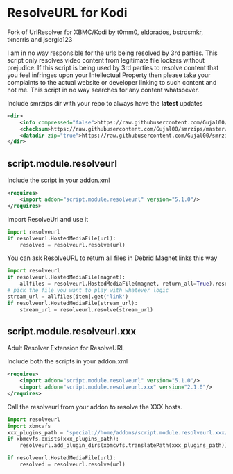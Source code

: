 # ResolveURL for Kodi

Fork of UrlResolver for XBMC/Kodi by t0mm0, eldorados, bstrdsmkr, tknorris and jsergio123

I am in no way responsible for the urls being resolved by 3rd parties. This script only resolves video content from legitimate file lockers without prejudice. If this script is being used by 3rd parties to resolve content that you feel infringes upon your Intellectual Property then please take your complaints to the actual website or developer linking to such content and not me. This script in no way searches for any content whatsoever.

Include smrzips dir with your repo to always have the **latest** updates

```xml
<dir>
    <info compressed="false">https://raw.githubusercontent.com/Gujal00/smrzips/master/addons.xml</info>
    <checksum>https://raw.githubusercontent.com/Gujal00/smrzips/master/addons.xml.md5</checksum>
    <datadir zip="true">https://raw.githubusercontent.com/Gujal00/smrzips/master/zips/</datadir>
</dir>
```

## script.module.resolveurl

Include the script in your addon.xml

```xml
<requires>
    <import addon="script.module.resolveurl" version="5.1.0"/>
</requires>
```

Import ResolveUrl and use it

```python
import resolveurl
if resolveurl.HostedMediaFile(url):
    resolved = resolveurl.resolve(url)
```

You can ask ResolveURL to return all files in Debrid Magnet links this way

```python
import resolveurl
if resolveurl.HostedMediaFile(magnet):
    allfiles = resolveurl.HostedMediaFile(magnet, return_all=True).resolve()
# pick the file you want to play with whatever logic
stream_url = allfiles[item].get('link')
if resolveurl.HostedMediaFile(stream_url):
    stream_url = resolveurl.resolve(stream_url)
```

## script.module.resolveurl.xxx

Adult Resolver Extension for ResolveURL

Include both the scripts in your addon.xml

```xml
<requires>
    <import addon="script.module.resolveurl" version="5.1.0"/>
    <import addon="script.module.resolveurl.xxx" version="2.1.0"/>
</requires>
```

Call the resolveurl from your addon to resolve the XXX hosts.

```python
import resolveurl
import xbmcvfs
xxx_plugins_path = 'special://home/addons/script.module.resolveurl.xxx/resources/plugins/'
if xbmcvfs.exists(xxx_plugins_path):
    resolveurl.add_plugin_dirs(xbmcvfs.translatePath(xxx_plugins_path))

if resolveurl.HostedMediaFile(url):
    resolved = resolveurl.resolve(url)
```
